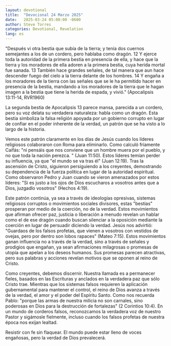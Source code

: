 ```yaml
---
layout: devotional
title:  "Devocional 24 Marzo 2025"
date:   2025-03-24 05:00:00 -0600
author: Steve Torres
categories: Devotional, Revelation
lang: es
---
```


<div class="scripture">
  "Después vi otra bestia que subía de la tierra; y tenía dos cuernos semejantes a los de un cordero, pero hablaba como dragón. 12 Y ejerce toda la autoridad de la primera bestia en presencia de ella, y hace que la tierra y los moradores de ella adoren a la primera bestia, cuya herida mortal fue sanada. 13 También hace grandes señales, de tal manera que aun hace descender fuego del cielo a la tierra delante de los hombres. 14 Y engaña a los moradores de la tierra con las señales que se le ha permitido hacer en presencia de la bestia, mandando a los moradores de la tierra que le hagan imagen a la bestia que tiene la herida de espada, y vivió." (Apocalipsis 13:11-14, RVR1960)
</div>

La segunda bestia de Apocalipsis 13 parece mansa, parecida a un cordero, pero su voz delata su verdadera naturaleza: habla como un dragón. Esta bestia simboliza la falsa religión apoyada por un gobierno corrupto en lugar de confiar en el poder inherente de la verdad, un patrón que se ha visto a lo largo de la historia.

Vemos este patrón claramente en los días de Jesús cuando los líderes religiosos colaboraron con Roma para eliminarlo. Como calculó fríamente Caifás: "ni pensáis que nos conviene que un hombre muera por el pueblo, y no que toda la nación perezca. " (Juan 11:50). Estos líderes temían perder su influencia, ya que "el mundo se va tras él" (Juan 12:19). Tras la ascensión de Cristo, siguieron persiguiendo a los creyentes, demostrando su dependencia de la fuerza política en lugar de la autoridad espiritual. Como observaron Pedro y Juan cuando se vieron amenazados por estos líderes: "Si es justo a los ojos de Dios escucharos a vosotros antes que a Dios, juzgadlo vosotros" (Hechos 4:19).

Este patrón continúa, ya sea a través de ideologías opresivas, sistemas religiosos corruptos o movimientos sociales divisores, estas "bestias" prosperan por medio de la coerción, no de la verdad. Estos movimientos que afirman ofrecer paz, justicia o liberación a menudo revelan un hablar como el de ese dragón cuando buscan silenciar a la oposición mediante la coerción en lugar de persuadir diciendo la verdad. Jesús nos advirtió: "Guardaos de los falsos profetas, que vienen a vosotros con vestidos de ovejas, pero por dentro son lobos rapaces" (Mateo 7:15). Estos movimientos ganan influencia no a través de la verdad, sino a través de señales y prodigios que engañan, ya sean afirmaciones milagrosas o promesas de utopía que apelan a los deseos humanos. Sus promesas parecen atractivas, pero sus palabras y acciones revelan motivos que se oponen al reino de Cristo.

Como creyentes, debemos discernir. Nuestra llamada es a permanecer fieles, basados en las Escrituras y anclados en la verdadera paz que sólo Cristo trae. Mientras que los sistemas falsos requieren la aplicación gubernamental para mantener el control, el reino de Dios avanza a través de la verdad, el amor y el poder del Espíritu Santo. Como nos recuerda Pablo: "porque las armas de nuestra milicia no son carnales, sino poderosas en Dios para la destrucción de fortalezas" (2 Corintios 10:4). En un mundo de corderos falsos, reconozcamos la verdadera voz de nuestro Pastor y sigámosle fielmente, incluso cuando los falsos profetas de nuestra época nos exijan lealtad.

Resistir con fe sin flaquear. El mundo puede estar lleno de voces engañosas, pero la verdad de Dios prevalecerá.